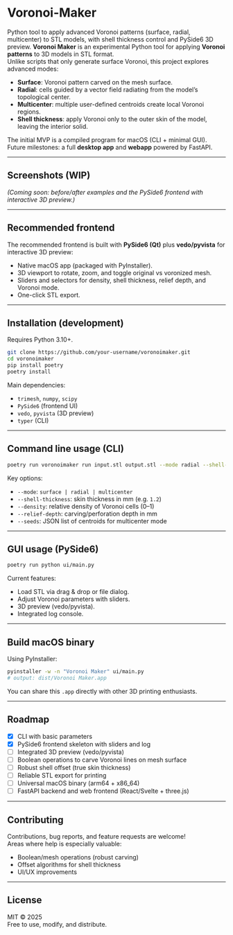 # Voronoi-Maker
Python tool to apply advanced Voronoi patterns (surface, radial, multicenter) to STL models, with shell thickness control and PySide6 3D preview.
**Voronoi Maker** is an experimental Python tool for applying **Voronoi patterns** to 3D models in STL format.  
Unlike scripts that only generate surface Voronoi, this project explores advanced modes:

- **Surface**: Voronoi pattern carved on the mesh surface.  
- **Radial**: cells guided by a vector field radiating from the model’s topological center.  
- **Multicenter**: multiple user-defined centroids create local Voronoi regions.  
- **Shell thickness**: apply Voronoi only to the outer skin of the model, leaving the interior solid.  

The initial MVP is a compiled program for macOS (CLI + minimal GUI).  
Future milestones: a full **desktop app** and **webapp** powered by FastAPI.

---

## Screenshots (WIP)

*(Coming soon: before/after examples and the PySide6 frontend with interactive 3D preview.)*

---

## Recommended frontend

The recommended frontend is built with **PySide6 (Qt)** plus **vedo/pyvista** for interactive 3D preview:

- Native macOS app (packaged with PyInstaller).  
- 3D viewport to rotate, zoom, and toggle original vs voronized mesh.  
- Sliders and selectors for density, shell thickness, relief depth, and Voronoi mode.  
- One-click STL export.  

---

## Installation (development)

Requires Python 3.10+.

```bash
git clone https://github.com/your-username/voronoimaker.git
cd voronoimaker
pip install poetry
poetry install
```

Main dependencies:
- `trimesh`, `numpy`, `scipy`
- `PySide6` (frontend UI)
- `vedo`, `pyvista` (3D preview)
- `typer` (CLI)

---

## Command line usage (CLI)

```bash
poetry run voronoimaker run input.stl output.stl --mode radial --shell-thickness 1.2 --density 0.6 --relief-depth 0.6
```

Key options:
- `--mode`: `surface | radial | multicenter`
- `--shell-thickness`: skin thickness in mm (e.g. `1.2`)
- `--density`: relative density of Voronoi cells (0–1)
- `--relief-depth`: carving/perforation depth in mm
- `--seeds`: JSON list of centroids for multicenter mode

---

## GUI usage (PySide6)

```bash
poetry run python ui/main.py
```

Current features:
- Load STL via drag & drop or file dialog.  
- Adjust Voronoi parameters with sliders.  
- 3D preview (vedo/pyvista).  
- Integrated log console.  

---

## Build macOS binary

Using PyInstaller:

```bash
pyinstaller -w -n "Voronoi Maker" ui/main.py
# output: dist/Voronoi Maker.app
```

You can share this `.app` directly with other 3D printing enthusiasts.

---

## Roadmap

- [x] CLI with basic parameters  
- [x] PySide6 frontend skeleton with sliders and log  
- [ ] Integrated 3D preview (vedo/pyvista)  
- [ ] Boolean operations to carve Voronoi lines on mesh surface  
- [ ] Robust shell offset (true skin thickness)  
- [ ] Reliable STL export for printing  
- [ ] Universal macOS binary (arm64 + x86_64)  
- [ ] FastAPI backend and web frontend (React/Svelte + three.js)  

---

## Contributing

Contributions, bug reports, and feature requests are welcome!  
Areas where help is especially valuable:
- Boolean/mesh operations (robust carving)  
- Offset algorithms for shell thickness  
- UI/UX improvements  

---

## License

MIT © 2025  
Free to use, modify, and distribute.
